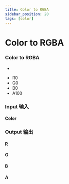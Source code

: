 ```yaml
---
title: Color to RGBA
sidebar_position: 20
tags: [color]
---
```


# Color to RGBA

<div className="patch-container">
    <div className="patch processor">
        <h3>Color to RGBA</h3>
        <ul className="inputs">
            <li><span className="color"></span></li>
        </ul>
        <ul className="outputs">
            <li>R<span>0</span></li>
            <li>G<span>0</span></li>
            <li>B<span>0</span></li>
            <li>A<span>100</span></li>
        </ul>
    </div>
</div>


<div className="port-descriptions">
<div className="inputs">

### Input 输入

#### Color


</div>
<div className="outputs">

### Output 输出

#### R 

#### G

#### B

#### A


</div>
</div>